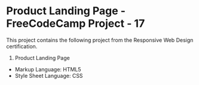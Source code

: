 # Product Landing Page - FreeCodeCamp Project - 17
This project contains the following project from the Responsive Web Design certification. 
1. Product Landing Page
- Markup Language: HTML5
- Style Sheet Language: CSS
